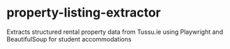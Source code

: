 # property-listing-extractor
Extracts structured rental property data from Tussu.ie using Playwright and BeautifulSoup for student accommodations
